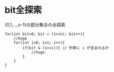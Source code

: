 # bit全探索
{0,1,...,n-1}の部分集合の全探索
```
for(int bit=0; bit < (1<<n); bit++){
    //hoge
    for(int i=0; i<n; i++){
        if(bit & (1<<i)){ // 列挙に i が含まれるか
            //hoge
        }
    }
}
```